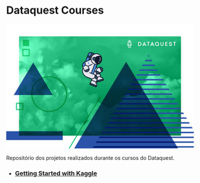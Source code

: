 # Dataquest Courses


![](dataquest_astronaut.jpeg)  

Repositório dos projetos realizados durante os cursos do Dataquest.

* ### [Getting Started with Kaggle]()
